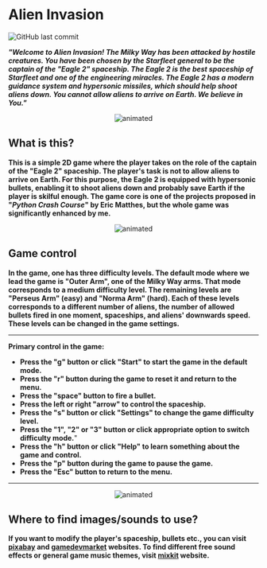 # **Alien Invasion**

![GitHub last commit](https://img.shields.io/github/last-commit/mateuszk098/aliens_invasion_game)

_**"Welcome to Alien Invasion! The Milky Way has been attacked by hostile creatures. You have been chosen by the Starfleet general to be the captain of the "Eagle 2" spaceship. The Eagle 2 is the best spaceship of Starfleet and one of the engineering miracles. The Eagle 2 has a modern guidance system and hypersonic missiles, which should help shoot aliens down. You cannot allow aliens to arrive on Earth. We believe in You."**_

<p align="center">
  <img src="https://github.com/mateuszk098/aliens_invasion_game/blob/master/examples/menu.gif" alt="animated" />
</p>

## **What is this?**
**This is a simple 2D game where the player takes on the role of the captain of the "Eagle 2" spaceship. The player's task is not to allow aliens to arrive on Earth. For this purpose, the Eagle 2 is equipped with hypersonic bullets, enabling it to shoot aliens down and probably save Earth if the player is skilful enough. The game core is one of the projects proposed in "_Python Crash Course_" by Eric Matthes, but the whole game was significantly enhanced by me.**

<p align="center">
  <img src="https://github.com/mateuszk098/aliens_invasion_game/blob/master/examples/gameplay.gif" alt="animated" />
</p>

## **Game control**
**In the game, one has three difficulty levels. The default mode where we lead the game is "Outer Arm", one of the Milky Way arms. That mode corresponds to a medium difficulty level. The remaining levels are "Perseus Arm" (easy) and "Norma Arm" (hard). Each of these levels corresponds to a different number of aliens, the number of allowed bullets fired in one moment, spaceships, and aliens' downwards speed. These levels can be changed in the game settings.**

---
**Primary control in the game:**
- **Press the "g" button or click "Start" to start the game in the default mode.**
- **Press the "r" button during the game to reset it and return to the menu.**
- **Press the "space" button to fire a bullet.**
- **Press the left or right "arrow" to control the spaceship.**
- **Press the "s" button or click "Settings" to change the game difficulty level.**
- **Press the "1", "2" or "3" button or click appropriate option to switch difficulty mode.**"
- **Press the "h" button or click "Help" to learn something about the game and control.**
- **Press the "p" button during the game to pause the game.**
- **Press the "Esc" button to return to the menu.**
---

<p align="center">
  <img src="https://github.com/mateuszk098/aliens_invasion_game/blob/master/examples/boss.gif" alt="animated" />
</p>

## **Where to find images/sounds to use?**
**If you want to modify the player's spaceship, bullets etc., you can visit [pixabay](https://pixabay.com/) and [gamedevmarket](https://www.gamedevmarket.net/) websites. To find different free sound effects or general game music themes, visit [mixkit](https://mixkit.co/) website.**
